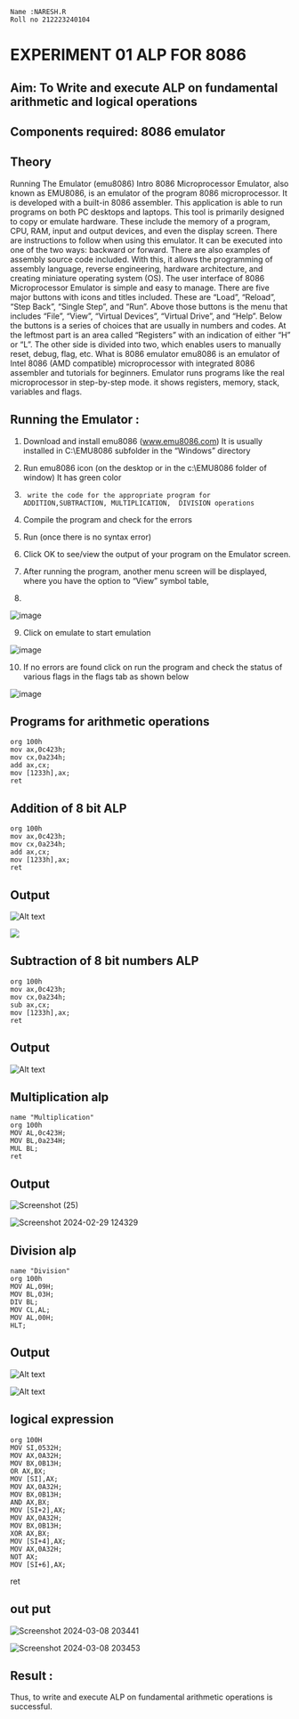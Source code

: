 ```
Name :NARESH.R
Roll no 212223240104
```

# EXPERIMENT 01 ALP FOR 8086





## Aim: To Write and execute ALP on fundamental arithmetic and logical operations
## Components required: 8086  emulator 
## Theory 
Running The Emulator (emu8086) Intro 8086 Microprocessor Emulator, also known as EMU8086, is an emulator of the program 8086 microprocessor. It is developed with a built-in 8086 assembler. This application is able to run programs on both PC desktops and laptops. This tool is primarily designed to copy or emulate hardware. These include the memory of a program, CPU, RAM, input and output devices, and even the display screen. There are instructions to follow when using this emulator. It can be executed into one of the two ways: backward or forward. There are also examples of assembly source code included. With this, it allows the programming of assembly language, reverse engineering, hardware architecture, and creating miniature operating system (OS). The user interface of 8086 Microprocessor Emulator is simple and easy to manage. There are five major buttons with icons and titles included. These are “Load”, “Reload”, “Step Back”, “Single Step”, and “Run”. Above those buttons is the menu that includes “File”, “View”, “Virtual Devices”, “Virtual Drive”, and “Help”. Below the buttons is a series of choices that are usually in numbers and codes. At the leftmost part is an area called “Registers” with an indication of either “H” or “L”. The other side is divided into two, which enables users to manually reset, debug, flag, etc. What is 8086 emulator emu8086 is an emulator of Intel 8086 (AMD compatible) microprocessor with integrated 8086 assembler and tutorials for beginners. Emulator runs programs like the real microprocessor in step-by-step mode. it shows registers, memory, stack, variables and flags.


 ## Running the Emulator :
1.	Download and install emu8086 (www.emu8086.com) It is usually installed in C:\EMU8086 subfolder in the “Windows” directory
2.	  Run  emu8086 icon (on the desktop or in the c:\EMU8086 folder of window) It has green color 
 
 
3.		write the code for the appropriate program for ADDITION,SUBTRACTION, MULTIPLICATION,  DIVISION operations 

4.	 Compile the program and check for the errors 
5.	Run (once there is no syntax error) 

6.	Click OK to see/view the output of your program on the Emulator screen. 


7.	After running the program, another menu screen will be displayed, where you have the option to “View” symbol table,
8.	 


![image](https://user-images.githubusercontent.com/36288975/189273263-d65baae9-4b8f-4723-afb3-c0ffa4052b04.png)











9.	Click on emulate to start emulation 








![image](https://user-images.githubusercontent.com/36288975/189273273-9bb36ec1-e2e8-4892-8d35-37707332bfdc.png)








10.	If no errors are found click on run the program and check the status of various flags in the flags tab as shown below 






![image](https://user-images.githubusercontent.com/36288975/189273277-113a2a33-4a40-4ff8-95a5-ecd3a1f504fe.png)







## Programs for arithmetic  operations
```
org 100h
mov ax,0c423h;
mov cx,0a234h;
add ax,cx;  
mov [1233h],ax;
ret
```
## Addition  of 8 bit ALP 
```
org 100h
mov ax,0c423h;
mov cx,0a234h;
add ax,cx;  
mov [1233h],ax;
ret
```

## Output  
![Alt text](<Screenshot (17).png>)

  

![](<Screenshot (20).png>)
## Subtraction   of 8 bit numbers  ALP 
```
org 100h
mov ax,0c423h;
mov cx,0a234h;
sub ax,cx;  
mov [1233h],ax;
ret
 ```
## Output  


![Alt text](<Screenshot (24).png>)
## Multiplication alp 
```
name "Multiplication"
org 100h
MOV AL,0c423H;
MOV BL,0a234H;
MUL BL;
ret
```
 ## Output  
![Screenshot (25)](https://github.com/feryjfgkuyfgewjfgew/EXPERIMENT--01-ALP-FOR-8086/assets/150319377/ca791a34-a017-424d-89c9-a6df2e449645)



![Screenshot 2024-02-29 124329](https://github.com/feryjfgkuyfgewjfgew/EXPERIMENT--01-ALP-FOR-8086/assets/150319377/3df3dc12-4a95-4974-8afd-5e29ba50fbde)



## Division alp 
```
name "Division"
org 100h
MOV AL,09H;
MOV BL,03H;
DIV BL;
MOV CL,AL;
MOV AL,00H;
HLT;
```
## Output  

![Alt text](image.png)

![Alt text](image-1.png)

## logical expression
```
org 100H
MOV SI,0532H;
MOV AX,0A32H;
MOV BX,0B13H;
OR AX,BX;
MOV [SI],AX;
MOV AX,0A32H;
MOV BX,0B13H;
AND AX,BX;
MOV [SI+2],AX;
MOV AX,0A32H;
MOV BX,0B13H;
XOR AX,BX;
MOV [SI+4],AX;
MOV AX,0A32H;
NOT AX;
MOV [SI+6],AX;
```
ret
## out put

![Screenshot 2024-03-08 203441](https://github.com/feryjfgkuyfgewjfgew/EXPERIMENT--01-ALP-FOR-8086/assets/150319377/2b0afe06-8145-4144-b103-b4de8577dcf8)

![Screenshot 2024-03-08 203453](https://github.com/feryjfgkuyfgewjfgew/EXPERIMENT--01-ALP-FOR-8086/assets/150319377/c4c018bd-3f68-47b0-8da6-57b555eee448)



## Result :
 
Thus, to write and execute ALP on fundamental arithmetic operations is successful.







